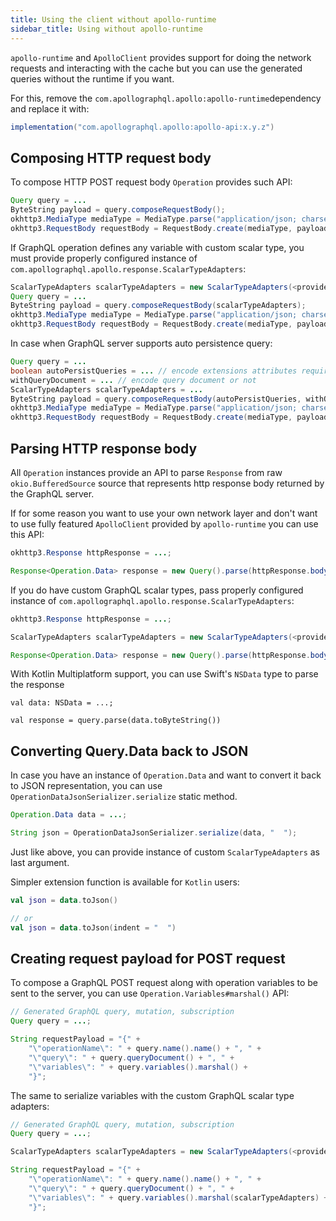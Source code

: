 ```yaml
---
title: Using the client without apollo-runtime
sidebar_title: Using without apollo-runtime
---
```


`apollo-runtime` and `ApolloClient` provides support for doing the network requests and interacting with the cache but you can use the generated queries without the runtime if you want.

For this, remove the `com.apollographql.apollo:apollo-runtime`dependency and replace it with:

```kotlin:title=build.gradle
implementation("com.apollographql.apollo:apollo-api:x.y.z")
```

## Composing HTTP request body

To compose HTTP POST request body `Operation` provides such API:

```java
Query query = ...
ByteString payload = query.composeRequestBody();
okhttp3.MediaType mediaType = MediaType.parse("application/json; charset=utf-8");
okhttp3.RequestBody requestBody = RequestBody.create(mediaType, payload);
```

If GraphQL operation defines any variable with custom scalar type, you must provide properly configured instance of
`com.apollographql.apollo.response.ScalarTypeAdapters`:

```java
ScalarTypeAdapters scalarTypeAdapters = new ScalarTypeAdapters(<provide your custom scalar type adapters>);
Query query = ...
ByteString payload = query.composeRequestBody(scalarTypeAdapters);
okhttp3.MediaType mediaType = MediaType.parse("application/json; charset=utf-8");
okhttp3.RequestBody requestBody = RequestBody.create(mediaType, payload);
```

In case when GraphQL server supports auto persistence query:

```java
Query query = ...
boolean autoPersistQueries = ... // encode extensions attributes required by query auto persistence or not
withQueryDocument = ... // encode query document or not
ScalarTypeAdapters scalarTypeAdapters = ...
ByteString payload = query.composeRequestBody(autoPersistQueries, withQueryDocument, scalarTypeAdapters);
okhttp3.MediaType mediaType = MediaType.parse("application/json; charset=utf-8");
okhttp3.RequestBody requestBody = RequestBody.create(mediaType, payload);
```

## Parsing HTTP response body

All `Operation` instances provide an API to parse `Response` from raw `okio.BufferedSource` source that represents http response body
returned by the GraphQL server.

If for some reason you want to use your own network layer and don't want to use fully featured `ApolloClient` provided by `apollo-runtime`
you can use this API:

```java
okhttp3.Response httpResponse = ...;

Response<Operation.Data> response = new Query().parse(httpResponse.body().source());
```

If you do have custom GraphQL scalar types, pass properly configured instance of `com.apollographql.apollo.response.ScalarTypeAdapters`:

```java
okhttp3.Response httpResponse = ...;

ScalarTypeAdapters scalarTypeAdapters = new ScalarTypeAdapters(<provide your custom scalar type adapters>);

Response<Operation.Data> response = new Query().parse(httpResponse.body().source(), scalarTypeAdapters);
```        

With Kotlin Multiplatform support, you can use Swift's `NSData` type to parse the response

```kotlin:title=Kotlin-Common
val data: NSData = ...;

val response = query.parse(data.toByteString())
``` 

## Converting Query.Data back to JSON

In case you have an instance of `Operation.Data` and want to convert it back to JSON representation, you can use
`OperationDataJsonSerializer.serialize` static method.

```java
Operation.Data data = ...;

String json = OperationDataJsonSerializer.serialize(data, "  ");
```

Just like above, you can provide instance of custom `ScalarTypeAdapters` as last argument.

Simpler extension function is available for `Kotlin` users:
```kotlin
val json = data.toJson()

// or
val json = data.toJson(indent = "  ")
```

## Creating request payload for POST request

To compose a GraphQL POST request along with operation variables to be sent to the server, you can use `Operation.Variables#marshal()` API: 

```java
// Generated GraphQL query, mutation, subscription
Query query = ...;

String requestPayload = "{" +
    "\"operationName\": " + query.name().name() + ", " +
    "\"query\": " + query.queryDocument() + ", " +
    "\"variables\": " + query.variables().marshal() +
    "}";
```

The same to serialize variables with the custom GraphQL scalar type adapters:

```java
// Generated GraphQL query, mutation, subscription
Query query = ...;

ScalarTypeAdapters scalarTypeAdapters = new ScalarTypeAdapters(<provide your custom scalar type adapters>);

String requestPayload = "{" +
    "\"operationName\": " + query.name().name() + ", " +
    "\"query\": " + query.queryDocument() + ", " +
    "\"variables\": " + query.variables().marshal(scalarTypeAdapters) +
    "}";
```
